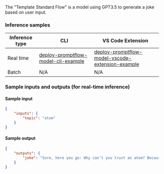 The "Template Standard Flow" is a model using GPT3.5 to generate a joke based on user input.


### Inference samples

Inference type|CLI|VS Code Extension
|--|--|--|
Real time|<a href="https://microsoft.github.io/promptflow/how-to-guides/deploy-a-flow/index.html" target="_blank">deploy-promptflow-model-cli-example</a>|<a href="https://microsoft.github.io/promptflow/how-to-guides/deploy-a-flow/index.html" target="_blank">deploy-promptflow-model-vscode-extension-example</a>
Batch | N/A | N/A

### Sample inputs and outputs (for real-time inference)

#### Sample input
```json
{
    "inputs": {
        "topic": "atom"
    }
}
```

#### Sample output
```json
{
    "outputs": {
        "joke": "Sure, here you go: Why can't you trust an atom? Because they make up everything!"
    }
}
```